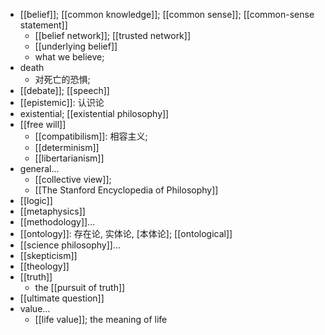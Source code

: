 - [[belief]]; [[common knowledge]]; [[common sense]]; [[common-sense statement]]
    - [[belief network]]; [[trusted network]]
    - [[underlying belief]]
    - what we believe;
- death
    - 对死亡的恐惧;
- [[debate]]; [[speech]]
- [[epistemic]]: 认识论
- existential; [[existential philosophy]]
- [[free will]]
    - [[compatibilism]]: 相容主义;
    - [[determinism]]
    - [[libertarianism]]
- general...
    - [[collective view]];
    - [[The Stanford Encyclopedia of Philosophy]]
- [[logic]]
- [[metaphysics]]
- [[methodology]]...
- [[ontology]]: 存在论, 实体论, [本体论]; [[ontological]]
- [[science philosophy]]...
- [[skepticism]]
- [[theology]]
- [[truth]]
    - the [[pursuit of truth]]
- [[ultimate question]]
- value...
    - [[life value]]; the meaning of life
